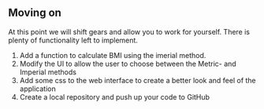 ## Moving on

At this point we will shift gears and allow you to work for yourself. There is plenty of functionality left to implement. 

1. Add a function to calculate BMI using the imerial method.
2. Modify the UI to allow the user to choose between the Metric- and Imperial methods
3. Add some css to the web interface to create a better look and feel of the application
4. Create a local repository and push up your code to GitHub


